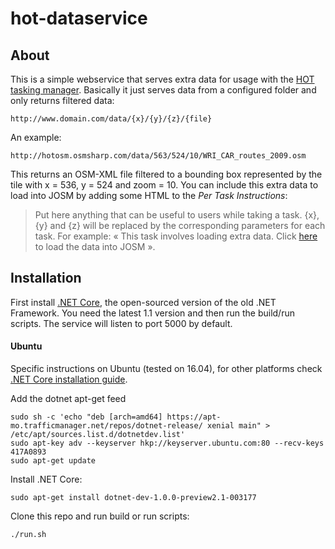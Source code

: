 # hot-dataservice

## About

This is a simple webservice that serves extra data for usage with the [HOT tasking manager](https://github.com/hotosm/osm-tasking-manager2). Basically it just serves data from a configured folder and only returns filtered data:

    http://www.domain.com/data/{x}/{y}/{z}/{file}

An example:

    http://hotosm.osmsharp.com/data/563/524/10/WRI_CAR_routes_2009.osm

This returns an OSM-XML file filtered to a bounding box represented by the tile with x = 536, y = 524 and zoom = 10. You can include this extra data to load into JOSM by adding some HTML to the _Per Task Instructions_:

> Put here anything that can be useful to users while taking a task. {x}, {y} and {z} will be replaced by the corresponding parameters for each task.
> For example: « This task involves loading extra data. Click [here](http://localhost:8111/import?new_layer=true&url=http://www.domain.com/data/{x}/{y}/{z}/routes_2009.osm) to load the data into JOSM ». 

## Installation

First install [.NET Core](https://www.microsoft.com/net/core), the open-sourced version of the old .NET Framework. You need the latest 1.1 version and then run the build/run scripts. The service will listen to port 5000 by default.

#### Ubuntu

Specific instructions on Ubuntu (tested on 16.04), for other platforms check [.NET Core installation guide](https://www.microsoft.com/net/core).

Add the dotnet apt-get feed

    sudo sh -c 'echo "deb [arch=amd64] https://apt-mo.trafficmanager.net/repos/dotnet-release/ xenial main" > /etc/apt/sources.list.d/dotnetdev.list'
    sudo apt-key adv --keyserver hkp://keyserver.ubuntu.com:80 --recv-keys 417A0893
    sudo apt-get update

Install .NET Core:
	
    sudo apt-get install dotnet-dev-1.0.0-preview2.1-003177

Clone this repo and run build or run scripts:

    ./run.sh


